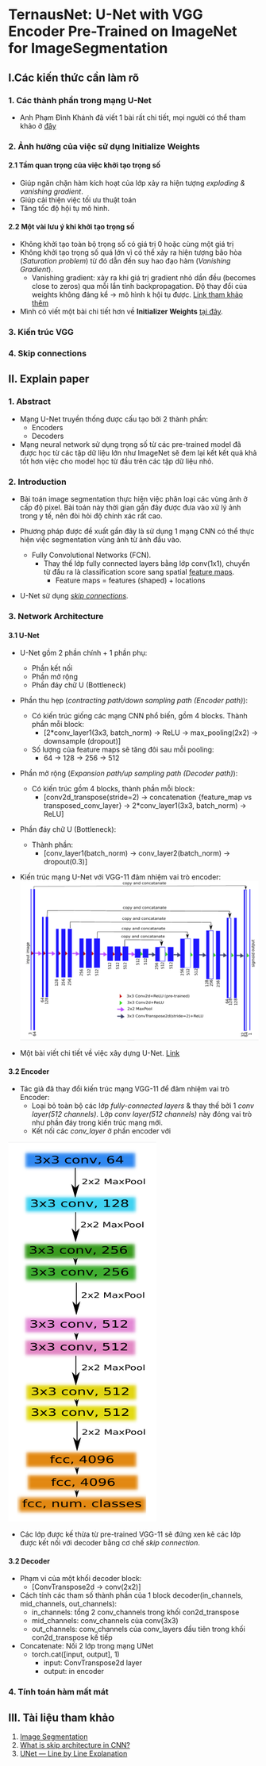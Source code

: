 # TernausNet: U-Net with VGG Encoder Pre-Trained on ImageNet for ImageSegmentation


## I.Các kiến thức cần làm rõ 

###  1. Các thành phần trong mạng U-Net 

+ Anh Phạm Đình Khánh đã viết 1 bài rất chi tiết, mọi người có thể tham khảo ở [đây](https://phamdinhkhanh.github.io/2020/06/10/ImageSegmention.html#4-thu%E1%BA%ADt-ng%E1%BB%AF)

### 2. Ảnh hưởng của việc sử dụng Initialize Weights

#### 2.1 Tầm quan trọng của việc khởi tạo trọng số 
+ Giúp ngăn chặn hàm kích hoạt của lớp xảy ra hiện tượng *exploding & vanishing gradient*.
+ Giúp cải thiện việc tối ưu thuật toán
+ Tăng tốc độ hội tụ mô hình.

#### 2.2 Một vài lưu ý khi khởi tạo trọng số 
+ Không khởi tạo toàn bộ trọng số có giá trị 0 hoặc cùng một giá trị
+ Không khởi tạo trọng số quá lớn vì có thể xảy ra hiện tượng bão hòa (*Saturation problem*) từ đó dẫn đến suy hao đạo hàm (*Vanishing Gradient*).
    - Vanishing gradient: xảy ra khi giá trị gradient nhỏ dần đều (becomes close to zeros) qua mỗi lần tính backpropagation. Độ thay đổi của weights không đáng kể -> mô hình k hội tụ được. [Link tham khảo thêm](https://towardsdatascience.com/the-vanishing-gradient-problem-69bf08b15484)
+ Mình có viết một bài chi tiết hơn về **Initializer Weights** [tại đây](https://github.com/Doan-Nguyen/Deep_Learning_Notes/tree/master/Topics/Initialize_Weights).

### 3. Kiến trúc VGG 

### 4. Skip connections 


## II. Explain paper 

### 1. Abstract

+ Mạng U-Net truyền thống được cấu tạo bởi 2 thành phần:
    - Encoders 
    - Decoders 
+ Mạng neural network sử dụng trọng số từ các pre-trained model đã được học từ các tập dữ liệu lớn như ImageNet sẽ đem lại kết kết quả khả tốt hơn việc cho model học từ đầu trên các tập dữ liệu nhỏ. 

### 2. Introduction

+ Bài toán image segmentation thực hiện việc phân loại các vùng ảnh ở cấp độ pixel. Bài toán này thời gian gần đây được đưa vào xử lý ảnh trong y tế, nên đòi hỏi độ chính xác rất cao. 

+ Phương pháp được đề xuất gần đây là sử dụng 1 mạng CNN có thể thực hiện việc segmentation vùng ảnh từ ảnh đầu vào. 
    - Fully Convolutional Networks (FCN).
        - Thay thế lớp fully connected layers bằng lớp conv(1x1), chuyển từ đầu ra là classification score sang spatial [feature maps](http://kaiminghe.com/iccv15tutorial/iccv2015_tutorial_convolutional_feature_maps_kaiminghe.pdf).
            - Feature maps = features (shaped) + locations 

+ U-Net sử dụng [*skip connections*](https://theaisummer.com/skip-connections/).

### 3. Network Architecture 

#### 3.1 U-Net
+ U-Net gồm 2 phần chính + 1 phần phụ:
    - Phần kết nối 
    - Phần mở rộng 
    - Phần đáy chữ U (Bottleneck)

+ Phần thu hẹp (*contracting path/down sampling path (Encoder path)*):
    - Có kiến trúc giống các mạng CNN phổ biến, gồm 4 blocks. Thành phần mỗi block:
        - [2*conv_layer1(3x3, batch_norm) -> ReLU -> max_pooling(2x2) -> downsample (dropout)]
    - Số lượng của feature maps sẽ tăng đôi sau mỗi pooling:
        - 64 -> 128 -> 256 -> 512 

+ Phần mở rộng (*Expansion path/up sampling path (Decoder path)*):
    - Có kiến trúc gồm 4 blocks, thành phần mỗi block:
        - [conv2d_transpose(stride=2) -> concatenation {feature_map vs transposed_conv_layer} -> 2*conv_layer1(3x3, batch_norm) -> ReLU]

+ Phần đáy chữ U (Bottleneck):
    - Thành phần:
        - [conv_layer1(batch_norm) -> conv_layer2(batch_norm) -> dropout(0.3)]

+ Kiến trúc mạng U-Net với VGG-11 đảm nhiệm vai trò encoder:
![TernausNet](figures/ternausNet.png)

+ Một bài viết chi tiết về việc xây dựng U-Net. [Link](https://medium.com/datadriveninvestor/an-overview-on-u-net-architecture-d6caabf7caa4)

#### 3.2 Encoder 
+ Tác giả đã thay đổi kiến trúc mạng VGG-11 để đảm nhiệm vai trò Encoder:
    - Loại bỏ toàn bộ các lớp *fully-connected layers* & thay thế bởi 1 *conv layer(512 channels)*. Lớp *conv layer(512 channels)* này đóng vai trò như phần đáy trong kiến trúc mạng mới.
    - Kết nối các *conv_layer* ở phần encoder với 

![VGG11](figures/vgg11.png)

+ Các lớp được kế thừa từ pre-trained VGG-11 sẽ đứng xen kẽ các lớp được kết nối với decoder bằng cơ chế *skip connection*. 


#### 3.2 Decoder
+ Phạm vi của một khối decoder block:
    - [ConvTranspose2d -> conv(2x2)]
+ Cách tính các tham số  thành phần của 1 block decoder(in_channels, mid_channels, out_channels):
    - in_channels: tổng 2 conv_channels trong khối con2d_transpose
    - mid_channels: conv_channels của conv(3x3)
    - out_channels: conv_channels của conv_layers đầu tiên trong khối con2d_transpose kế tiếp 
+ Concatenate: Nối 2 lớp trong mạng UNet
    - torch.cat([input, output], 1)
        - input: ConvTranspose2d layer 
        - output: in encoder

### 4. Tính toán hàm mất mát 


## III. Tài liệu tham khảo

1. [Image Segmentation](https://phamdinhkhanh.github.io/)
2. [What is skip architecture in CNN?](https://www.quora.com/What-is-skip-architecture-in-CNN)
3. [UNet — Line by Line Explanation](https://towardsdatascience.com/unet-line-by-line-explanation-9b191c76baf5)